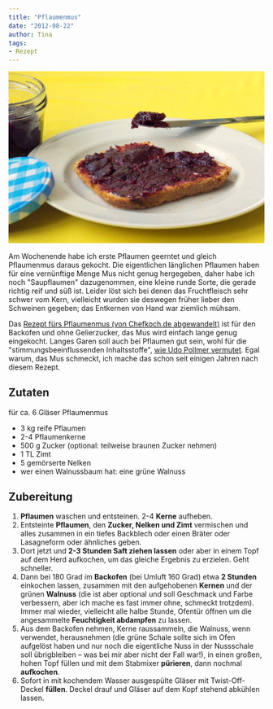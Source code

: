 ```yaml
---
title: "Pflaumenmus"
date: "2012-08-22" 
author: Tina
tags:
- Rezept
---
```


![Pflaumenmus](images/igp9448.jpg)

Am Wochenende habe ich erste Pflaumen geerntet und gleich Pflaumenmus daraus gekocht. Die eigentlichen länglichen Pflaumen haben für eine vernünftige Menge Mus nicht genug hergegeben, daher habe ich noch "Saupflaumen" dazugenommen, eine kleine runde Sorte, die gerade richtig reif und süß ist. Leider löst sich bei denen das Fruchtfleisch sehr schwer vom Kern, vielleicht wurden sie deswegen früher lieber den Schweinen gegeben; das Entkernen von Hand war ziemlich mühsam.

Das [Rezept fürs Pflaumenmus (von Chefkoch.de abgewandelt)](http://www.chefkoch.de/rezepte/324361114537236/Pflaumenmus.html) ist für den Backofen und ohne Gelierzucker, das Mus wird einfach lange genug eingekocht. Langes Garen soll auch bei Pflaumen gut sein, wohl für die "stimmungsbeeinflussenden Inhaltsstoffe", [wie Udo Pollmer vermutet](http://www.dradio.de/dkultur/sendungen/mahlzeit/1032362/ "dradio-Mahlzeit Abschrift über Pflaumen"). Egal warum, das Mus schmeckt, ich mache das schon seit einigen Jahren nach diesem Rezept.

## Zutaten

für ca. 6 Gläser Pflaumenmus

- 3 kg reife Pflaumen
- 2-4 Pflaumenkerne
- 500 g Zucker (optional: teilweise braunen Zucker nehmen)
- 1 TL Zimt
- 5 gemörserte Nelken
- wer einen Walnussbaum hat: eine grüne Walnuss

## Zubereitung

1. **Pflaumen** waschen und entsteinen. 2-4 **Kerne** aufheben.
2. Entsteinte **Pflaumen**, den **Zucker, Nelken und Zimt** vermischen und alles zusammen in ein tiefes Backblech oder einen Bräter oder Lasagneform oder ähnliches geben.
3. Dort jetzt und **2-3 Stunden Saft ziehen lassen** oder aber in einem Topf auf dem Herd aufkochen, um das gleiche Ergebnis zu erzielen. Geht schneller.
4. Dann bei 180 Grad im **Backofen** (bei Umluft 160 Grad) etwa **2 Stunden** einkochen lassen, zusammen mit den aufgehobenen **Kernen** und der grünen **Walnuss** (die ist aber optional und soll Geschmack und Farbe verbessern, aber ich mache es fast immer ohne, schmeckt trotzdem). Immer mal wieder, vielleicht alle halbe Stunde, Ofentür öffnen um die angesammelte **Feuchtigkeit abdampfen** zu lassen.
5. Aus dem Backofen nehmen, Kerne raussammeln, die Walnuss, wenn verwendet, herausnehmen (die grüne Schale sollte sich im Ofen aufgelöst haben und nur noch die eigentliche Nuss in der Nussschale soll übrigbleiben – was bei mir aber nicht der Fall war!), in einen großen, hohen Topf füllen und mit dem Stabmixer **pürieren**, dann nochmal **aufkochen**.
6. Sofort in mit kochendem Wasser ausgespülte Gläser mit Twist-Off-Deckel **füllen**. Deckel drauf und Gläser auf dem Kopf stehend abkühlen lassen.
